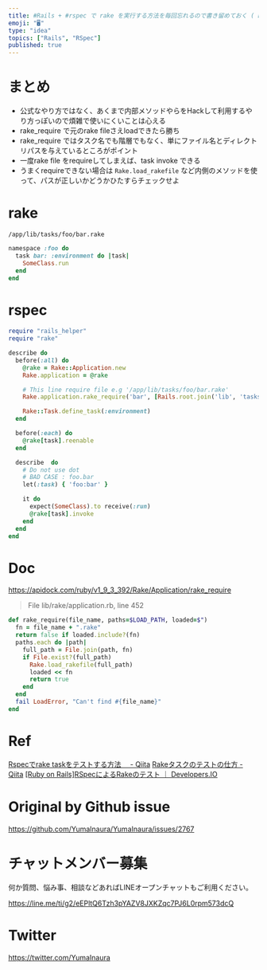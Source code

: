 ```yaml
---
title: #Rails + #rspec で rake を実行する方法を毎回忘れるので書き留めておく ( LoadError: Can't find 
emoji: "🖥"
type: "idea"
topics: ["Rails", "RSpec"]
published: true
---
```


# まとめ

- 公式なやり方ではなく、あくまで内部メソッドやらをHackして利用するやり方っぽいので煩雑で使いにくいことは心える
- rake_require で元のrake fileさえloadできたら勝ち
- rake_require ではタスク名でも階層でもなく、単にファイル名とディレクトリパスを与えているところがポイント
- 一度rake file をrequireしてしまえば、task invoke できる
- うまくrequireできない場合は `Rake.load_rakefile` など内側のメソッドを使って、パスが正しいかどうかひたすらチェックせよ

# rake

`/app/lib/tasks/foo/bar.rake`

```rb
namespace :foo do
  task bar: :environment do |task|
    SomeClass.run
  end
end
```

# rspec


```rb
require "rails_helper"
require "rake"

describe do
  before(:all) do
    @rake = Rake::Application.new
    Rake.application = @rake

    # This line require file e.g '/app/lib/tasks/foo/bar.rake'
    Rake.application.rake_require('bar', [Rails.root.join('lib', 'tasks', 'foo')])

    Rake::Task.define_task(:environment)
  end

  before(:each) do
    @rake[task].reenable
  end

  describe  do
    # Do not use dot
    # BAD CASE : foo.bar 
    let(:task) { 'foo:bar' }

    it do
      expect(SomeClass).to receive(:run)
      @rake[task].invoke
    end
  end
end
```

# Doc


https://apidock.com/ruby/v1_9_3_392/Rake/Application/rake_require

>File lib/rake/application.rb, line 452

```rb
def rake_require(file_name, paths=$LOAD_PATH, loaded=$")
  fn = file_name + ".rake"
  return false if loaded.include?(fn)
  paths.each do |path|
    full_path = File.join(path, fn)
    if File.exist?(full_path)
      Rake.load_rakefile(full_path)
      loaded << fn
      return true
    end
  end
  fail LoadError, "Can't find #{file_name}"
end
```

# Ref

[Rspecでrake taskをテストする方法　 - Qiita](https://qiita.com/geshi/items/4ea8e88a4e82c0934371)
[Rakeタスクのテストの仕方 - Qiita](https://qiita.com/kawakubox/items/26cf71a14bd5827175f6)
[[Ruby on Rails]RSpecによるRakeのテスト ｜ Developers.IO](https://dev.classmethod.jp/server-side/ruby-on-rails/ruby-on-rails_rspec_rake_test/)

# Original by Github issue

https://github.com/YumaInaura/YumaInaura/issues/2767








<!-- Update From Qiita API -->

# チャットメンバー募集


何か質問、悩み事、相談などあればLINEオープンチャットもご利用ください。

https://line.me/ti/g2/eEPltQ6Tzh3pYAZV8JXKZqc7PJ6L0rpm573dcQ





# Twitter


https://twitter.com/YumaInaura


<!-- Update From Qiita API -->


